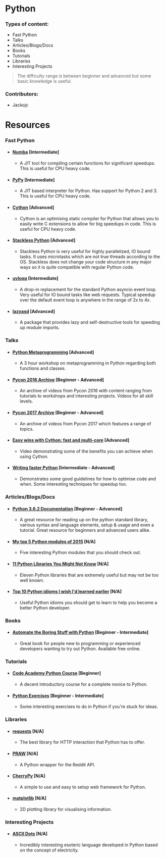 # Python

### Types of content:
- Fast Python
- Talks
- Articles/Blogs/Docs
- Books
- Tutorials
- Libraries
- Interesting Projects

> The difficulty range is between beginner and advanced but some basic knowledge is useful.

### Contributors:
- Jackojc






# Resources


### Fast Python

- #### [Numba](https://numba.pydata.org/) [Intermediate]
    - A JIT tool for compiling certain functions for significant speedups. This is useful for CPU heavy code.
    
- #### [PyPy](http://pypy.org/) [Intermediate]
    - A JIT based interpreter for Python. Has support for Python 2 and 3. This is useful for CPU heavy code.
    
- #### [Cython](http://cython.org/) [Advanced]
    - Cython is an optimising static compiler for Python that allows you to easily write C extensions to allow for big speedups in code. This is useful for CPU heavy code.

- #### [Stackless Python](https://bitbucket.org/stackless-dev/stackless/wiki/Home) [Advanced]
    - Stackless Python is very useful for highly parallelized, IO bound tasks. It uses microtasks which are not true threads according to the OS. Stackless does not change your code structure in any major ways so it is quite compatible with regular Python code.
    
- #### [uvloop](https://github.com/MagicStack/uvloop) [Intermediate]
    - A drop-in replacement for the standard Python asyncio event loop. Very useful for IO bound tasks like web requests. Typical speedup over the default event loop is anywhere in the range of 2x to 4x.

- #### [lazyasd](https://github.com/xonsh/lazyasd) [Advanced]
    - A package that provides lazy and self-destructive tools for speeding up module imports.

### Talks

- #### [Python Metaprogramming](https://www.youtube.com/watch?v=sPiWg5jSoZI) [Advanced]
    - A 3 hour workshop on metaprogramming in Python regarding both functions and classes.


- #### [Pycon 2016 Archive](https://www.youtube.com/channel/UCwTD5zJbsQGJN75MwbykYNw) [Beginner - Advanced]
    - An archive of videos from Pycon 2016 with content ranging from tutorials to workshops and interesting projects. Videos for all skill levels.


- #### [Pycon 2017 Archive](https://www.youtube.com/channel/UCrJhliKNQ8g0qoE_zvL8eVg) [Beginner - Advanced]
    - An archive of videos from Pycon 2017 which features a range of topics.

- #### [Easy wins with Cython: fast and multi-core](https://www.youtube.com/watch?v=NfnMJMkhDoQ) [Advanced]
    - Video demonstrating some of the benefits you can achieve when using Cython.
    
- #### [Writing faster Python](https://www.youtube.com/watch?v=YjHsOrOOSuI) [Intermediate - Advanced]
    - Demonstrates some good guidelines for how to optimise code and when. Some interesting techniques for speedup too.







### Articles/Blogs/Docs

- #### [Python 3.6.2 Documentation](https://docs.python.org/3/index.html) [Beginner - Advanced]
    - A great resource for reading up on the python standard library, various syntax and language elements, setup & usage and even a tutorial. Great resource for beginners and advanced users alike.

- #### [My top 5 Python modules of 2015](http://blog.rtwilson.com/my-top-5-new-python-modules-of-2015/) [N/A]
    - Five interesting Python modules that you should check out.

- #### [11 Python Libraries You Might Not Know](http://blog.yhat.com/posts/11-python-libraries-you-might-not-know.html) [N/A]
    - Eleven Python libraries that are extremely useful but may not be too well known.

- #### [Top 10 Python idioms I wish I'd learned earlier](http://prooffreaderplus.blogspot.ie/2014/11/top-10-python-idioms-i-wished-id.html) [N/A]
    - Useful Python idioms you should get to learn to help you become a better Python developer.


### Books

- #### [Automate the Boring Stuff with Python](https://automatetheboringstuff.com/) [Beginner - Intermediate]
    - Great book for people new to programming or experienced developers wanting to try out Python. Available free online.








### Tutorials

- #### [Code Academy Python Course](https://www.codecademy.com/learn/learn-python) [Beginner]
    - A decent introductory course for a complete novice to Python.

- #### [Python Exercises](http://exercism.io/languages/python/exercises) [Beginner - Intermediate]
    - Some interesting exercises to do in Python if you're stuck for ideas.






### Libraries

- #### [requests](http://docs.python-requests.org/en/master/) [N/A]
    - The best library for HTTP interaction that Python has to offer.

- #### [PRAW](https://github.com/praw-dev/praw) [N/A]
    - A Python wrapper for the Reddit API.

- #### [CherryPy](http://cherrypy.org/) [N/A]
    - A simple to use and easy to setup web framework for Python.

- #### [matplotlib](https://matplotlib.org/) [N/A]
    - 2D plotting library for visualising information.







### Interesting Projects



- #### [ASCII Dots](https://github.com/aaronduino/asciidots) [N/A]
    - Incredibly interesting esoteric language developed in Python based on the concept of electricity.
